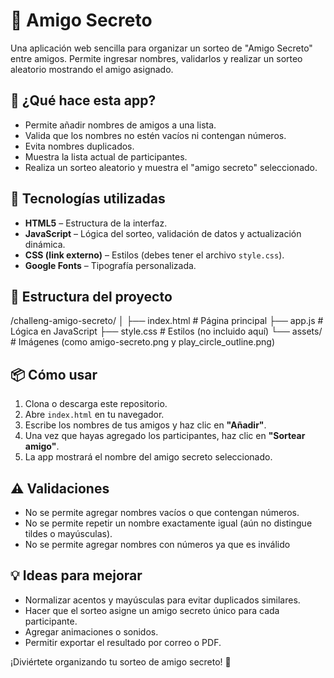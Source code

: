 # 🎁 Amigo Secreto

Una aplicación web sencilla para organizar un sorteo de "Amigo Secreto" entre amigos. Permite ingresar nombres, validarlos y realizar un sorteo aleatorio mostrando el amigo asignado.

## 🧠 ¿Qué hace esta app?

- Permite añadir nombres de amigos a una lista.
- Valida que los nombres no estén vacíos ni contengan números.
- Evita nombres duplicados.
- Muestra la lista actual de participantes.
- Realiza un sorteo aleatorio y muestra el "amigo secreto" seleccionado.

## 🚀 Tecnologías utilizadas

- **HTML5** – Estructura de la interfaz.
- **JavaScript** – Lógica del sorteo, validación de datos y actualización dinámica.
- **CSS (link externo)** – Estilos (debes tener el archivo `style.css`).
- **Google Fonts** – Tipografía personalizada.

## 📂 Estructura del proyecto
/challeng-amigo-secreto/
│
├── index.html        # Página principal
├── app.js            # Lógica en JavaScript
├── style.css         # Estilos (no incluido aquí)
└── assets/           # Imágenes (como amigo-secreto.png y play_circle_outline.png)

## 📦 Cómo usar

1. Clona o descarga este repositorio.
2. Abre `index.html` en tu navegador.
3. Escribe los nombres de tus amigos y haz clic en **"Añadir"**.
4. Una vez que hayas agregado los participantes, haz clic en **"Sortear amigo"**.
5. La app mostrará el nombre del amigo secreto seleccionado.

## ⚠️ Validaciones

- No se permite agregar nombres vacíos o que contengan números.
- No se permite repetir un nombre exactamente igual (aún no distingue tildes o mayúsculas).
- No se permite agregar nombres con números ya que es inválido

## 💡 Ideas para mejorar

- Normalizar acentos y mayúsculas para evitar duplicados similares.
- Hacer que el sorteo asigne un amigo secreto único para cada participante.
- Agregar animaciones o sonidos.
- Permitir exportar el resultado por correo o PDF.



¡Diviértete organizando tu sorteo de amigo secreto! 🎉